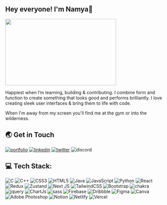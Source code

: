 
## Hey everyone! I'm Namya👋


<img src="https://64.media.tumblr.com/cea879ca5ce3bc9fe88ec0af1e44dad4/a3cda92f1cac3bd8-e0/s640x960/b54d9349fa4a5ffcb7b48c6ef6b0c2991882d1db.gif" width="350" height="210">

Happiest when I’m learning, building & contributing. I combine form and function to create something that looks good and performs brilliantly. I love creating sleek user interfaces & bring them to life with code.

When I'm away from my screen you'll find me at the gym or into the wilderness.




## 🌏 Get in Touch
[![portfolio](https://img.shields.io/badge/my_portfolio-000?style=for-the-badge&logo=ko-fi&logoColor=white)](https://namyakhan.com/) [![linkedin](https://img.shields.io/badge/linkedin-0A66C2?style=for-the-badge&logo=linkedin&logoColor=white)](https://www.linkedin.com/in/namyakhan/) [![twitter](https://img.shields.io/badge/twitter-1DA1F2?style=for-the-badge&logo=twitter&logoColor=white)](https://twitter.com/namyakhann) ![discord](https://img.shields.io/badge/Discord-5865F2?style=for-the-badge&logo=discord&logoColor=white)


## 💻 Tech Stack:
![C](https://img.shields.io/badge/c-%2300599C.svg?style=for-the-badge&logo=c&logoColor=white) ![C++](https://img.shields.io/badge/c++-%2300599C.svg?style=for-the-badge&logo=c%2B%2B&logoColor=white) ![CSS3](https://img.shields.io/badge/css3-%231572B6.svg?style=for-the-badge&logo=css3&logoColor=white) ![HTML5](https://img.shields.io/badge/html5-%23E34F26.svg?style=for-the-badge&logo=html5&logoColor=white) ![Java](https://img.shields.io/badge/java-%23ED8B00.svg?style=for-the-badge&logo=java&logoColor=white) ![JavaScript](https://img.shields.io/badge/javascript-%23323330.svg?style=for-the-badge&logo=javascript&logoColor=%23F7DF1E) ![Python](https://img.shields.io/badge/Python-FFD43B?style=for-the-badge&logo=python&logoColor=blue)  ![React](https://img.shields.io/badge/react-%2320232a.svg?style=for-the-badge&logo=react&logoColor=%2361DAFB) ![Redux](https://img.shields.io/badge/Redux-593D88?style=for-the-badge&logo=redux&logoColor=white) ![Zustand](https://img.shields.io/badge/zustand-%2320232a.svg?style=for-the-badge&logo=react&logoColor=%2361DAFB) ![Next JS](https://img.shields.io/badge/next.js-000000?style=for-the-badge&logo=nextdotjs&logoColor=white) ![TailwindCSS](https://img.shields.io/badge/tailwindcss-%2338B2AC.svg?style=for-the-badge&logo=tailwind-css&logoColor=white)  ![Bootstrap](https://img.shields.io/badge/bootstrap-%23563D7C.svg?style=for-the-badge&logo=bootstrap&logoColor=white) ![chakra](https://img.shields.io/badge/Chakra--UI-319795?style=for-the-badge&logo=chakra-ui&logoColor=white) ![jquery](https://img.shields.io/badge/jQuery-0769AD?style=for-the-badge&logo=jquery&logoColor=white) ![ChartJs](https://img.shields.io/badge/Chart.js-FF6384?style=for-the-badge&logo=chartdotjs&logoColor=white) ![sass](https://img.shields.io/badge/Sass-CC6699?style=for-the-badge&logo=sass&logoColor=white) ![Firebase](https://img.shields.io/badge/firebase-ffca28?style=for-the-badge&logo=firebase&logoColor=black) ![Dribbble](https://img.shields.io/badge/Dribbble-EA4C89?style=for-the-badge&logo=dribbble&logoColor=white) 	![Figma](https://img.shields.io/badge/figma-%23F24E1E.svg?style=for-the-badge&logo=figma&logoColor=white) ![Canva](https://img.shields.io/badge/Canva-%2300C4CC.svg?style=for-the-badge&logo=Canva&logoColor=white) ![Adobe Photoshop](https://img.shields.io/badge/adobephotoshop-%2331A8FF.svg?style=for-the-badge&logo=adobephotoshop&logoColor=white)  ![Notion](https://img.shields.io/badge/Notion-%23000000.svg?style=for-the-badge&logo=notion&logoColor=white) ![Netlify](https://img.shields.io/badge/netlify-%23000000.svg?style=for-the-badge&logo=netlify&logoColor=#00C7B7) ![Vercel](https://img.shields.io/badge/vercel-%23000000.svg?style=for-the-badge&logo=vercel&logoColor=white)





